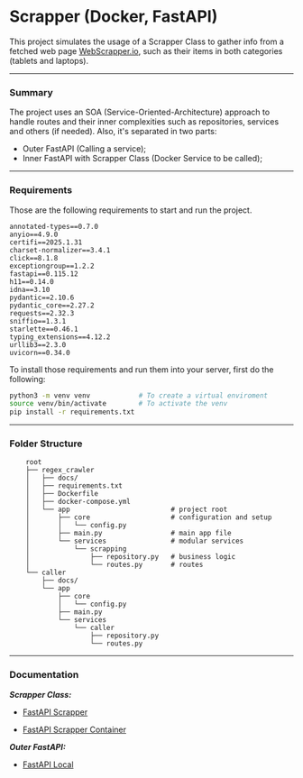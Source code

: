 
# Scrapper (Docker, FastAPI)

This project simulates the usage of a Scrapper Class to gather info from a fetched web page [WebScrapper.io](https://webscraper.io/test-sites/e-commerce/static/computers), such as their items in both categories (tablets and laptops).

---

### Summary
The project uses an SOA (Service-Oriented-Architecture) approach to handle routes and their inner complexities such as repositories, services and others (if needed). Also, it's separated in two parts:

- Outer FastAPI (Calling a service);
- Inner FastAPI with Scrapper Class (Docker Service to be called);
---

### Requirements
Those are the following requirements to start and run the project.

```plaintext
annotated-types==0.7.0
anyio==4.9.0
certifi==2025.1.31
charset-normalizer==3.4.1
click==8.1.8
exceptiongroup==1.2.2
fastapi==0.115.12
h11==0.14.0
idna==3.10
pydantic==2.10.6
pydantic_core==2.27.2
requests==2.32.3
sniffio==1.3.1
starlette==0.46.1
typing_extensions==4.12.2
urllib3==2.3.0
uvicorn==0.34.0
```
To install those requirements and run them into your server, first do the following:

```sh
python3 -m venv venv            # To create a virtual enviroment
source venv/bin/activate        # To activate the venv
pip install -r requirements.txt 
```

---

### Folder Structure
```plaintext
    root
    ├── regex_crawler
    │   ├── docs/
    │   ├── requirements.txt
    │   ├── Dockerfile
    │   ├── docker-compose.yml
    │   └── app                         # project root
    │       ├── core                    # configuration and setup  
    │       │   └── config.py           
    │       ├── main.py                 # main app file
    │       └── services                # modular services
    │           └── scrapping
    │               ├── repository.py   # business logic
    │               └── routes.py       # routes
    └── caller
        ├── docs/
        └── app
            ├── core 
            │   └── config.py           
            ├── main.py
            └── services 
                └── caller
                    ├── repository.py 
                    └── routes.py     
```

---

### Documentation
***Scrapper Class:***
- [FastAPI Scrapper](https://github.com/VicourtBitt/crawler_fastapi/blob/main/regex_crawler/docs/overview.md)

- [FastAPI Scrapper Container](https://github.com/VicourtBitt/crawler_fastapi/blob/main/regex_crawler/docs/docker-container.md)


***Outer FastAPI:***
- [FastAPI Local](https://github.com/VicourtBitt/crawler_fastapi/blob/main/service_caller/docs/overview.md)